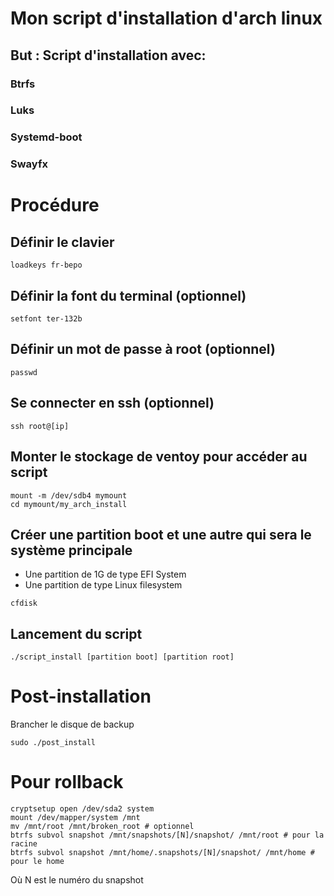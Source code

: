 # Mon script d'installation d'arch linux

## But : Script d'installation avec:
### Btrfs
### Luks
### Systemd-boot
### Swayfx

# Procédure

## Définir le clavier
```
loadkeys fr-bepo
```

## Définir la font du terminal (optionnel)
```
setfont ter-132b
```

## Définir un mot de passe à root (optionnel)
```
passwd
```

## Se connecter en ssh (optionnel)
```
ssh root@[ip]
```

## Monter le stockage de ventoy pour accéder au script
```
mount -m /dev/sdb4 mymount
cd mymount/my_arch_install
```

## Créer une partition boot et une autre qui sera le système principale
- Une partition de 1G de type EFI System
- Une partition de type Linux filesystem
```
cfdisk
```
## Lancement du script
```
./script_install [partition boot] [partition root]
```

# Post-installation
Brancher le disque de backup
```
sudo ./post_install
```
# Pour rollback
```
cryptsetup open /dev/sda2 system
mount /dev/mapper/system /mnt
mv /mnt/root /mnt/broken_root # optionnel
btrfs subvol snapshot /mnt/snapshots/[N]/snapshot/ /mnt/root # pour la racine
btrfs subvol snapshot /mnt/home/.snapshots/[N]/snapshot/ /mnt/home # pour le home
```
Où N est le numéro du snapshot
